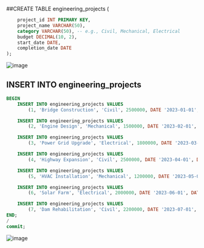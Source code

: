 ##CREATE TABLE engineering_projects (
```sql
    project_id INT PRIMARY KEY,
    project_name VARCHAR(50),
    category VARCHAR(50), -- e.g., Civil, Mechanical, Electrical
    budget DECIMAL(10, 2),
    start_date DATE,
    completion_date DATE
);
```
![image](https://github.com/user-attachments/assets/efb88241-dd8a-466d-9103-412e26ffd019)

## INSERT INTO engineering_projects 
```sql
BEGIN
    INSERT INTO engineering_projects VALUES
        (1, 'Bridge Construction', 'Civil', 2500000, DATE '2023-01-01', DATE '2023-12-31');

    INSERT INTO engineering_projects VALUES
        (2, 'Engine Design', 'Mechanical', 1500000, DATE '2023-02-01', DATE '2023-10-31');

    INSERT INTO engineering_projects VALUES
        (3, 'Power Grid Upgrade', 'Electrical', 1800000, DATE '2023-03-01', DATE '2024-06-30');

    INSERT INTO engineering_projects VALUES
        (4, 'Highway Expansion', 'Civil', 2500000, DATE '2023-04-01', DATE '2024-04-30');

    INSERT INTO engineering_projects VALUES
        (5, 'HVAC Installation', 'Mechanical', 1200000, DATE '2023-05-01', DATE '2023-11-30');

    INSERT INTO engineering_projects VALUES
        (6, 'Solar Farm', 'Electrical', 2000000, DATE '2023-06-01', DATE '2024-05-31');

    INSERT INTO engineering_projects VALUES
        (7, 'Dam Rehabilitation', 'Civil', 2200000, DATE '2023-07-01', DATE '2024-03-31');
END;
/
commit;
```
![image](https://github.com/user-attachments/assets/e41c5715-4bc1-4de0-b953-0a3d26b4b3b3)

